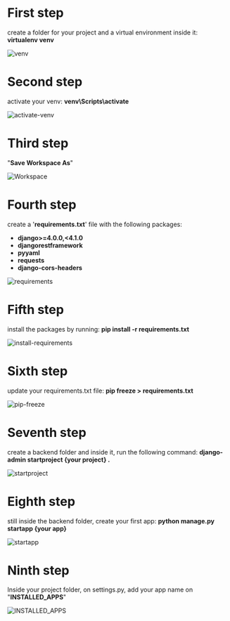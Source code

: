 # First step
create a folder for your project and a virtual environment inside it: **virtualenv venv**

![venv](https://user-images.githubusercontent.com/84609153/189959256-176532f4-4d44-4353-a8d1-413c4bd62cd3.png)

# Second step
activate your venv: **venv\Scripts\activate**

![activate-venv](https://user-images.githubusercontent.com/84609153/189959494-87763a09-c879-455a-a679-bbb5cf3a1edc.png)

# Third step
"**Save Workspace As**"

![Workspace](https://user-images.githubusercontent.com/84609153/189959672-fcd692b4-0de8-440c-8b74-44c8af201f7c.png)

# Fourth step
create a '**requirements.txt**' file with the following packages:
- **django>=4.0.0,<4.1.0**
- **djangorestframework**
- **pyyaml**
- **requests**
- **django-cors-headers**

![requirements](https://user-images.githubusercontent.com/84609153/189959986-4967ce89-0cd1-4451-872c-1a156dcb2290.png)

# Fifth step
install the packages by running: **pip install -r requirements.txt**

![install-requirements](https://user-images.githubusercontent.com/84609153/189960659-a3105e8d-0d5c-4c30-98de-85772951dff3.png)

# Sixth step
update your requirements.txt file: **pip freeze > requirements.txt**

![pip-freeze](https://user-images.githubusercontent.com/84609153/189960891-f45811cd-858a-492a-8c90-2087667ac98b.png)

# Seventh step
create a backend folder and inside it, run the following command: **django-admin startproject {your project} .**

![startproject](https://user-images.githubusercontent.com/84609153/189961716-aff3f88c-323a-481b-8785-2f01b6814061.png)

# Eighth step
still inside the backend folder, create your first app: **python manage.py startapp {your app}**

![startapp](https://user-images.githubusercontent.com/84609153/189961880-bb1c1aa6-7ef5-4ad7-9b71-9d5aab352f26.png)

# Ninth step
Inside your project folder, on settings.py, add your app name on "**INSTALLED_APPS**"

![INSTALLED_APPS](https://user-images.githubusercontent.com/84609153/189962100-1cc5655b-ba28-4994-9a16-17fbfd2446ba.png)

